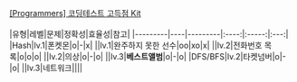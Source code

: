 [[Programmers] 코딩테스트 고득점 Kit](https://school.programmers.co.kr/learn/challenges?tab=algorithm_practice_kit) 
</br>
</br>
|유형|레벨|문제|정확성|효율성|참고|
|---------|----|---------|:----:|:-----:|:---:|
|Hash|lv.1|폰켓몬|o|-|x|
||lv.1|완주하지 못한 선수|oo|xo|x|
||lv.2|전화번호 목록|o|o|o|
||lv.2|의상|o|-|o|
||lv.3|**베스트앨범**|o|-|o|
|DFS/BFS|lv.2|타켓넘버|o|-|o|
||lv.3|네트워크||||
